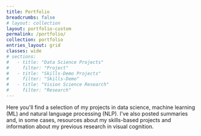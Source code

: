 ```yaml
---
title: Portfolio
breadcrumbs: false
# layout: collection
layout: portfolio-custom
permalink: /portfolio/
collection: portfolio
entries_layout: grid
classes: wide
# sections:
#   - title: "Data Science Projects"
#     filter: "Project"
#   - title: "Skills-Demo Projects"
#     filter: "Skills-Demo"
#   - title: "Vision Science Research"
#     filter: "Research"
---
```


Here you'll find a selection of my projects in data science, machine learning (ML) and natural language processing (NLP). I've also posted summaries and, in some cases, resources about my skills-based projects and information about my previous research in visual cognition. 

<!-- 
### Additional Projects
- **Approaches in Retrieval Augmented Generation (RAG)**
  - **Description**: 
  - **Skills**:
  - **[GitHub Repository](https://github.com/dagny099/train-rag-cnc)** | **[Read More]()**

- **Job Assistant Chatbot**
  - **Description**:
  - **Skills**:
  - **[GitHub Repository](https://github.com/dagny099/assistant_author)** | **[Read More](https://barbsassistant.streamlit.app/)**

- **Build a Custom Knowledge Graph and Ontology using LLMs**
  - **Description**:
  - **Skills**:
  - **[GitHub Repository](https://github.com/dagny099/learn-about-kg)** | **[Read More]()**

- **Create an expandable MindMap using LLMs**
  - **Description**:
  - **Skills**:
  - **[GitHub Repository](https://github.com/dagny099/agentic_rag_kg)** | **[Read More]()**

- **Explore Sentiment in Product Reviews**
  - **Description**:
  - **Skills**:
  - **[GitHub Repository](https://github.com/dagny099/nlp-sentiment)** | **[Read More]()**

---

## Skills & Tools

- **Programming Languages:** Python, SQL, JavaScript
- **Databases:** MySQL, PostgreSQL, MongoDB, AWS RDS, Neo4j
- **Machine Learning:** Scikit-learn, PyTorch
- **Natural Language Processing (NLP):** spaCy, NLTK, Hugging Face Transformers, GPT-based Language Models, Llama-Index
- **Data Visualization:** Tableau, PowerBI, Plotly, Seaborn, Altair
- **Web Technologies:** HTML/CSS, Flask, Streamlit

---

### Areas of Focus

- **Knowledge Representation & Organization:** Skilled in creating structured representations of information, including taxonomies, ontologies, and knowledge graphs, to enable advanced data insights and retrieval.
- **AI-Driven Solutions for Data Understanding:** Proficient in using AI for tasks such as document summarization, entity extraction, and semantic search, improving data accessibility and relevance.

---
Thank you for exploring my Portfolio! Please [say Hola!](https://www.barbs.com/contact) for more information or collaboration opportunities.
 -->
